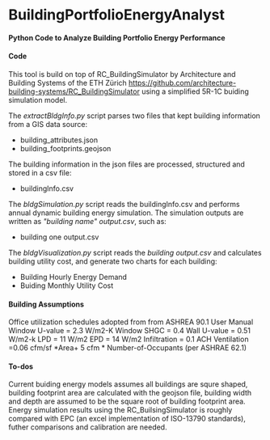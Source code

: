 # BuildingPortfolioEnergyAnalyst
#### Python Code to Analyze Building Portfolio Energy Performance 

#### Code
This tool is build on top of RC_BuildingSimulator by Architecture and Building Systems of the ETH Zürich
https://github.com/architecture-building-systems/RC_BuildingSimulator
using a simplified 5R-1C buiding simulation model. 

The *extractBldgInfo.py* script parses two files that kept building information from a GIS data source: 
* building_attributes.json
* building_footprints.geojson

The building information in the json files are processed, structured and stored in a csv file:
* buildingInfo.csv

The *bldgSimulation.py* script reads the buildingInfo.csv and performs annual dynamic building energy simulation. The simulation outputs are written as *"building name" output.csv*, such as: 
* building one output.csv

The *bldgVisualization.py* script reads the *building output.csv* and calculates building utility cost, and generate two charts for each building:
* Building Hourly Energy Demand
* Buiding Monthly Utility Cost 

#### Building Assumptions
Office utilization schedules adopted from from ASHREA 90.1 User Manual 
Window U-value = 2.3 W/m2-K
Window SHGC = 0.4 
Wall U-value = 0.51 W/m2-k
LPD = 11 W/m2
EPD = 14 W/m2
Infiltration = 0.1 ACH
Ventilation =0.06 cfm/sf *Area+ 5 cfm * Number-of-Occupants (per ASHRAE 62.1) 

#### To-dos
Current buiding energy models assumes all buildings are squre shaped, building footprint area are calculated with the geojson file, building width and depth are assumed to be the square root of building footprint area. 
Energy simulation results using the RC_BuilsingSimulator is roughly compared with EPC (an excel implementation of ISO-13790 standards), futher comparisons and calibration are needed.  
